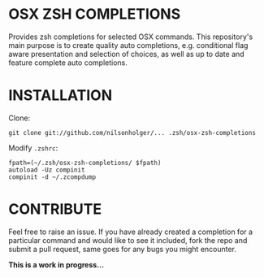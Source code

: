 OSX ZSH COMPLETIONS
===================
Provides zsh completions for selected OSX commands. This repository's main
purpose is to create quality auto completions, e.g. conditional flag aware
presentation and selection of choices, as well as up to date and feature
complete auto completions.

INSTALLATION
============
Clone:

	git clone git://github.com/nilsonholger/... .zsh/osx-zsh-completions

Modify `.zshrc`:

	fpath=(~/.zsh/osx-zsh-completions/ $fpath)
	autoload -Uz compinit
	compinit -d ~/.zcompdump

CONTRIBUTE
==========
Feel free to raise an issue. If you have already created a completion for a
particular command and would like to see it included, fork the repo and submit
a pull request, same goes for any bugs you might encounter.

**This is a work in progress...**
